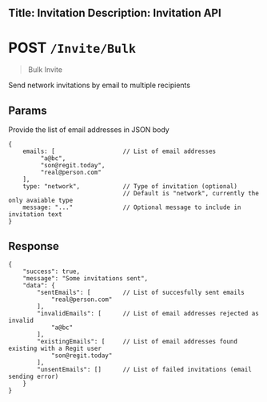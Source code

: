 Title: Invitation
Description: Invitation API
---

# POST `/Invite/Bulk`
> Bulk Invite

Send network invitations by email to multiple recipients

## Params
Provide the list of email addresses in JSON body

    {
        emails: [                   // List of email addresses
             "a@bc",
             "son@regit.today", 
             "real@person.com"
        ],
        type: "network",            // Type of invitation (optional) 
                                    // Default is "network", currently the only avaiable type
        message: "..."              // Optional message to include in invitation text
    }

## Response

    {
        "success": true,
        "message": "Some invitations sent",
        "data": {
            "sentEmails": [         // List of succesfully sent emails
                "real@person.com"
            ],
            "invalidEmails": [      // List of email addresses rejected as invalid
                "a@bc"
            ],
            "existingEmails": [     // List of email addresses found existing with a Regit user
                "son@regit.today"
            ],
            "unsentEmails": []      // List of failed invitations (email sending error)
        }
    }